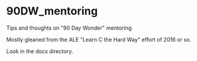 # 90DW_mentoring
Tips and thoughts on "90 Day Wonder" mentoring

Mostly gleaned from the ALE "Learn C the Hard Way" effort of 2016 or so.

Look in the docs directory.

